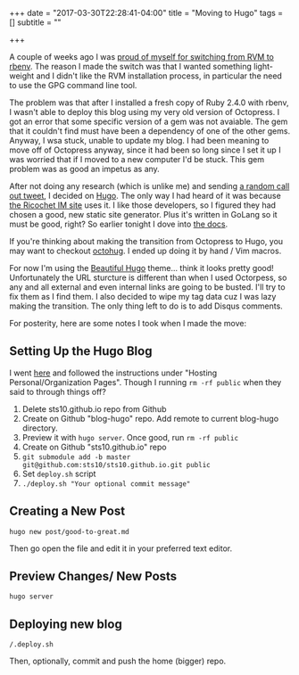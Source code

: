 +++
date = "2017-03-30T22:28:41-04:00"
title = "Moving to Hugo"
tags = []
subtitle = ""

+++

A couple of weeks ago I was [proud of myself for switching from RVM to rbenv](https://twitter.com/sts10/status/839933857679949829). The reason I made the switch was that I wanted something light-weight and I didn't like the RVM installation process, in particular the need to use the GPG command line tool.

The problem was that after I installed a fresh copy of Ruby 2.4.0 with rbenv, I wasn't able to deploy this blog using my very old version of Octopress. I got an error that some specific version of a gem was not avaiable. The gem that it couldn't find must have been a dependency of one of the other gems. Anyway, I wsa stuck, unable to update my blog. I had been meaning to move off of Octopress anyway, since it had been so long since I set it up I was worried that if I moved to a new computer I'd be stuck. This gem problem was as good an impetus as any. 

After not doing any research (which is unlike me) and sending [a random call out tweet](https://twitter.com/sts10/status/846463935184355328), I decided on [Hugo](https://gohugo.io). The only way I had heard of it was because [the Ricochet IM site](https://ricochet.im/) uses it. I like those developers, so I figured they had chosen a good, new static site generator. Plus it's written in GoLang so it must be good, right? So earlier tonight I dove into [the docs](https://gohugo.io/overview/introduction/).

If you're thinking about making the transition from Octopress to Hugo, you may want to checkout [octohug](https://github.com/codebrane/octohug). I ended up doing it by hand / Vim macros.

For now I'm using the [Beautiful Hugo](http://themes.gohugo.io/beautifulhugo/) theme... think it looks pretty good! Unfortunately the URL sturcture is different than when I used Octorpess, so any and all external and even internal links are going to be busted. I'll try to fix them as I find them. I also decided to wipe my tag data cuz I was lazy making the transition. The only thing left to do is to add Disqus comments.


For posterity, here are some notes I took when I made the move: 

## Setting Up the Hugo Blog

I went [here](https://gohugo.io/tutorials/github-pages-blog/) and followed the instructions under "Hosting Personal/Organization Pages". Though I running `rm -rf public` when they said to through things off?

1. Delete sts10.github.io repo from Github
2. Create on Github "blog-hugo" repo. Add remote to current blog-hugo directory.
3. Preview it with `hugo server`. Once good, run `rm -rf public`
4. Create on Github "sts10.github.io" repo
5. `git submodule add -b master git@github.com:sts10/sts10.github.io.git public`
6. Set `deploy.sh` script
7. `./deploy.sh "Your optional commit message"`

## Creating a New Post

`hugo new post/good-to-great.md`

Then go open the file and edit it in your preferred text editor.

## Preview Changes/ New Posts

`hugo server`

## Deploying new blog

`/.deploy.sh`

Then, optionally, commit and push the home (bigger) repo.



